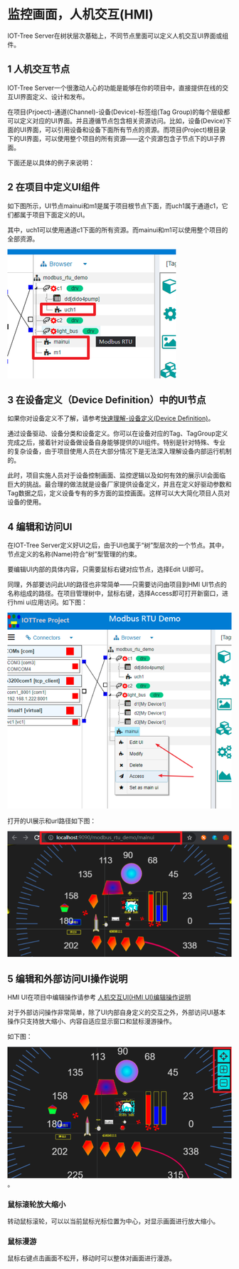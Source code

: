 
监控画面，人机交互(HMI)
==




IOT-Tree Server在树状层次基础上，不同节点里面可以定义人机交互UI界面或组件。




## 1 人机交互节点

IOT-Tree Server一个很激动人心的功能是能够在你的项目中，直接提供在线的交互UI界面定义、设计和发布。

在项目(Prjoect)-通道(Channel)-设备(Device)-标签组(Tag Group)的每个层级都可以定义对应的UI界面。并且遵循节点包含相关资源访问。比如，设备(Device)下面的UI界面，可以引用设备和设备下面所有节点的资源。而项目(Project)根目录下的UI界面，可以使用整个项目的所有资源——这个资源包含子节点下的UI子界面。

下面还是以具体的例子来说明：





## 2 在项目中定义UI组件

如下图所示，UI节点mainui和m1是属于项目根节点下面，而uch1属于通道c1，它们都属于项目下面定义的UI。

其中，uch1可以使用通道c1下面的所有资源。而mainui和m1可以使用整个项目的全部资源。



<img src="../img/hmi_prj_ch.png"/>


## 3 在设备定义（Device Definition）中的UI节点

如果你对设备定义不了解，请参考[快速理解-设备定义(Device Definition)][qn_devdef]。

通过设备驱动、设备分类和设备定义。你可以在设备对应的Tag、TagGroup定义完成之后，接着针对设备做设备自身能够提供的UI组件。特别是针对特殊、专业的复杂设备，由于项目使用人员在大部分情况下是无法深入理解设备内部运行机制的。

此时，项目实施人员对于设备控制画面、监控逻辑以及如何有效的展示UI会面临巨大的挑战。最合理的做法就是设备厂家提供设备定义，并且在定义好驱动参数和Tag数据之后，定义设备专有的多方面的监控画面。这样可以大大简化项目人员对设备的使用。




## 4 编辑和访问UI

在IOT-Tree Server定义好UI之后，由于UI也属于“树”型层次的一个节点。其中，节点定义的名称(Name)符合“树”型管理的约束。

要编辑UI内部的具体内容，只需要鼠标右键对应节点，选择Edit UI即可。

同理，外部要访问此UI的路径也非常简单——只需要访问由项目到HMI UI节点的名称组成的路径。在项目管理树中，鼠标右键，选择Access即可打开新窗口，进行hmi ui应用访问。如下图：



<img src="../img/hmi_prj_edit_access.png">


打开的UI展示和url路径如下图：


<img src="../img/hmi_access1.png">


## 5 编辑和外部访问UI操作说明

HMI UI在项目中编辑操作请参考 [人机交互UI(HMI UI)编辑操作说明][qn_hmi_edit]

对于外部访问操作非常简单，除了UI内部自身定义的交互之外，外部访问UI基本操作只支持放大缩小、内容自适应显示窗口和鼠标漫游操作。

如下图：





<img src="../img/hmi_access2.png">。


### 鼠标滚轮放大缩小

转动鼠标滚轮，可以以当前鼠标光标位置为中心，对显示画面进行放大缩小。





### 鼠标漫游

鼠标右键点击画面不松开，移动时可以整体对画面进行漫游。




[qn_hmi_edit]: ./quick_know_hi_edit.md
[qn_devdef]: ./quick_know_devdef.md

